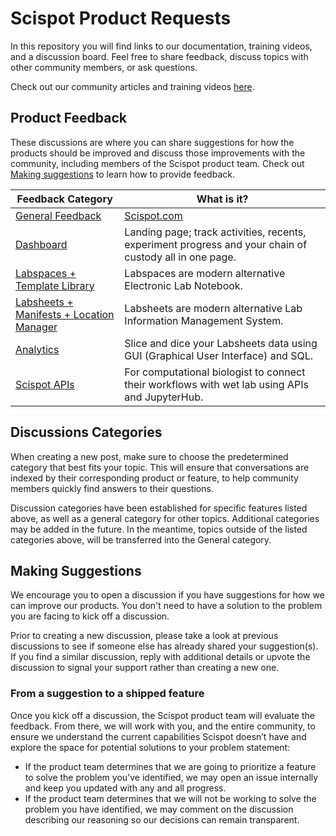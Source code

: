 # Scispot Product Requests

In this repository you will find links to our documentation, training videos, and a discussion board. Feel free to share feedback, discuss topics with other community members, or ask questions.

Check out our community articles and training videos [here](https://community.scispot.com/en/).

## Product Feedback

These discussions are where you can share suggestions for how the products should be improved and discuss those improvements with the community, including members of the Scispot product team. Check out [Making suggestions](#making-suggestions) to learn how to provide feedback.

| Feedback Category | What is it? |
| ----------------- | ------------ |
| [General Feedback](https://github.com/Scispot/product-talk/discussions/categories/general-feedback) | [Scispot.com](https://www.scispot.com/) |
| [Dashboard](https://github.com/Scispot/product-talk/discussions/categories/dashboard) | Landing page; track activities, recents, experiment progress and your chain of custody all in one page. |
| [Labspaces + Template Library](https://github.com/Scispot/product-talk/discussions/categories/labspaces-template-library) | Labspaces are modern alternative Electronic Lab Notebook. |
| [Labsheets + Manifests + Location Manager](https://github.com/Scispot/product-talk/discussions/categories/labsheets-manifests-location-manager) | Labsheets are modern alternative Lab Information Management System. |
| [Analytics](https://github.com/Scispot/product-talk/discussions/categories/analytics) | Slice and dice your Labsheets data using GUI (Graphical User Interface) and SQL. |
| [Scispot APIs](https://github.com/Scispot/product-talk/discussions/categories/scispot-apis) | For computational biologist to connect their workflows with wet lab using APIs and JupyterHub. |

## Discussions Categories

When creating a new post, make sure to choose the predetermined category that best fits your topic. This will ensure that conversations are indexed by their corresponding product or feature, to help community members quickly find answers to their questions.

Discussion categories have been established for specific features listed above, as well as a general category for other topics. Additional categories may be added in the future. In the meantime, topics outside of the listed categories above, will be transferred into the General category.

## Making Suggestions

We encourage you to open a discussion if you have suggestions for how we can improve our products. You don't need to have a solution to the problem you are facing to kick off a discussion.

Prior to creating a new discussion, please take a look at previous discussions to see if someone else has already shared your suggestion(s). If you find a similar discussion, reply with additional details or upvote the discussion to signal your support rather than creating a new one.

### From a suggestion to a shipped feature

Once you kick off a discussion, the Scispot product team will evaluate the feedback. From there, we will work with you, and the entire community, to ensure we understand the current capabilities Scispot doesn’t have and explore the space for potential solutions to your problem statement:

- If the product team determines that we are going to prioritize a feature to solve the problem you've identified, we may open an issue internally and keep you updated with any and all progress.
- If the product team determines that we will not be working to solve the problem you have identified, we may comment on the discussion describing our reasoning so our decisions can remain transparent.

